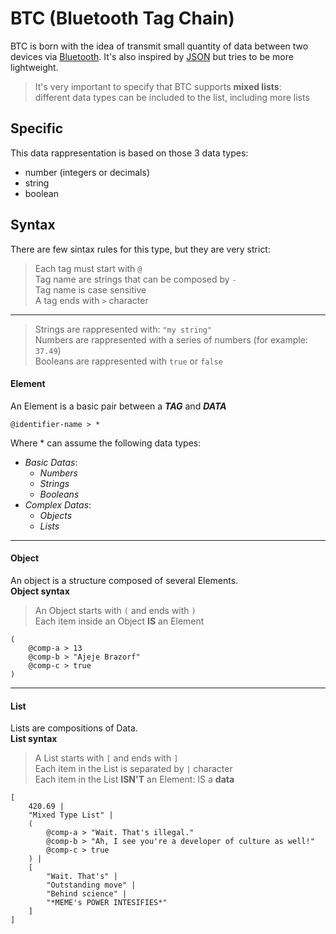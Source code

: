 # BTC (Bluetooth Tag Chain)

BTC is born with the idea of transmit small quantity of data between two devices via [Bluetooth]('https://www.bluetooth.com/'). It's also inspired by [JSON]('https://en.wikipedia.org/wiki/JSON') but tries to be more lightweight.

> It's very important  to specify that BTC supports **mixed lists**:<br>
> different data types can be included to the list, including more lists<br>
## Specific
This data rappresentation is based on those 3 data types:
 - number (integers or decimals)
 - string
 - boolean
## Syntax
There are few sintax rules for this type, but they are very strict:
> Each tag must start with `@`<br>
> Tag name are strings that can be composed by `-`<br>
> Tag name is case sensitive<br>
> A tag ends with `>` character<br>
___
> Strings are rappresented with: `"my string"`<br>
> Numbers are rappresented with a series of numbers (for example: `37.49`)<br>
> Booleans are rappresented with `true` or `false`<br>

#### Element
An Element is a basic pair between a **_TAG_** and **_DATA_**<br>
```
@identifier-name > *
```
Where \* can assume the following data types:
- _Basic Datas_:
    - _Numbers_
    - _Strings_
    - _Booleans_
- _Complex Datas_:
    - _Objects_
    - _Lists_
___
#### Object
An object is a structure composed of several Elements.<br>
**Object syntax**<br>
> An Object starts with `(` and ends with `)`<br>
> Each item inside an Object **IS** an Element<br>
```
(
    @comp-a > 13
    @comp-b > "Ajeje Brazorf"
    @comp-c > true
)
```
___
#### List
Lists are compositions of Data.<br>
**List syntax**<br>
> A List starts with `[` and ends with `]`<br>
> Each item in the List is separated by `|` character<br>
> Each item in the List **ISN'T** an Element: IS a **data**<br>
```
[
    420.69 |
    "Mixed Type List" |
    (
        @comp-a > "Wait. That's illegal."
        @comp-b > "Ah, I see you're a developer of culture as well!"
        @comp-c > true
    ) |
    [
        "Wait. That's" |
        "Outstanding move" |
        "Behind science" |
        "*MEME's POWER INTESIFIES*"
    ]
]
```